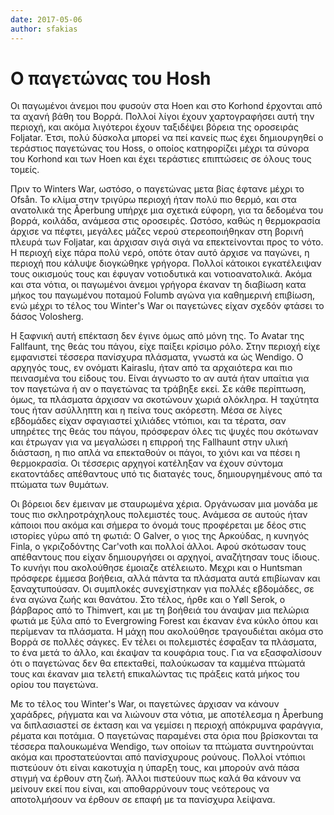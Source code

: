 ```yaml
---
date: 2017-05-06
author: sfakias
---
```

# Ο παγετώνας του Hosh

Οι παγωμένοι άνεμοι που φυσούν στα Hoen και στο Korhond έρχονται από τα αχανή
βάθη του Βορρά. Πολλοί λίγοι έχουν χαρτογραφήσει αυτή την περιοχή, και ακόμα
λιγότεροι έχουν ταξιδέψει βόρεια της οροσειράς Foljatar. Έτσι, πολύ δύσκολα
μπορεί να πεί κανείς πως έχει δημιουργηθεί ο τεράστιος παγετώνας του Hoss, ο
οποίος κατηφορίζει μέχρι τα σύνορα του Korhond και των Hoen και έχει τεράστιες
επιπτώσεις σε όλους τους τομείς.


Πριν το Winters War, ωστόσο, ο παγετώνας μετα βίας έφτανε μέχρι το Ofsån. Το
κλίμα στην τριγύρω περιοχή ήταν πολύ πιο θερμό, και στα ανατολικά της Åperbung
υπήρχε μια σχετικά εύφορη, για τα δεδομένα του βορρά, κοιλάδα, ανάμεσα στις
οροσειρές. Ωστόσο, καθώς η θερμοκρασία άρχισε να πέφτει, μεγάλες μάζες νερού
στερεοποιήθηκαν στη βορινή πλευρά των Foljatar, και άρχισαν σιγά σιγά να
επεκτείνονται προς το νότο. Η περιοχή είχε πάρα πολύ νερό, οπότε όταν αυτό
άρχισε να παγώνει, η περιοχή που κάλυψε διογκώθηκε γρήγορα. Πολλοί κάτοικοι
εγκατέλειψαν τους οικισμούς τους και έφυγαν νοτιοδυτικά και νοτιοανατολικά.
Ακόμα και στα νότια, οι παγωμένοι άνεμοι γρήγορα έκαναν τη διαβίωση κατα μήκος
του παγωμένου ποταμού Folumb αγώνα για καθημερινή επιβίωση, ενώ μέχρι το τέλος
του Winter's War οι παγετώνες είχαν σχεδόν φτάσει το δάσος Volosherg.



Η ξαφνική αυτή επέκταση δεν έγινε όμως από μόνη της. To Avatar της Fallfaunt,
της θεάς του πάγου, είχε παίξει κρίσιμο ρόλο. Στην περιοχή είχε εμφανιστεί
τέσσερα πανίσχυρα πλάσματα, γνωστά κα ώς Wendigo. Ο αρχηγός τους, εν ονόματι
Kairaslu, ήταν από τα αρχαιότερα και πιο πεινασμένα του είδους του. Είναι
άγνωστο το αν αυτά ήταν υπαίτια για τον παγετώνα ή αν ο παγετώνας τα τράβηξε
εκεί. Σε κάθε περίπτωση, όμως, τα πλάσματα άρχισαν να σκοτώνουν χωριά
ολόκληρα. Η ταχύτητα τους ήταν ασύλληπτη και η πείνα τους ακόρεστη. Μέσα σε
λίγες εβδομάδες είχαν σφαγιαστεί χιλιάδες ντόπιοι, και τα τέρατα, σαν υπηρέτες
της θεάς του πάγου, πρόσφεραν όλες τις ψυχές που σκότωναν και έτρωγαν για να
μεγαλώσει η επιρροή της Fallhaunt στην υλική διάσταση, η πιο απλά να
επεκταθούν οι πάγοι, το χιόνι και να πέσει η θερμοκρασία. Οι τέσσερις αρχηγοί
κατέληξαν να έχουν σύντομα εκατοντάδες απέθαντους υπό τις διαταγές τους,
δημιουργημένους από τα πτώματα των θυμάτων.



Οι βόρειοι δεν έμειναν με σταυρωμένα χέρια. Οργάνωσαν μια μονάδα με τους πιο
σκληροτράχηλους πολεμιστές τους. Ανάμεσα σε αυτούς ήταν κάποιοι που ακόμα και
σήμερα το όνομά τους προφέρεται με δέος στις ιστορίες γύρω από τη φωτιά: Ο
Galver, ο γιος της Αρκούδας, η κυνηγός Finla, ο γκριζοδόντης Car'voth και
πολλοί άλλοι. Αφού σκότωσαν τους απέθαντους που είχαν δημιουργήσει οι αρχηγοί,
αναζήτησαν τους ίδιους. Το κυνήγι που ακολούθησε έμοιαζε ατέλειωτο. Μεχρι και
ο Huntsman πρόσφερε έμμεσα βοήθεια, αλλά πάντα τα πλάσματα αυτά επιβίωναν και
ξαναχτυπούσαν. Οι συμπλοκές συνεχίστηκαν για πολλές εβδομάδες, σε ένα αγώνα
ζωής και θανάτου. Στο τέλος, ήρθε και ο Υøll Serok, ο βάρβαρος από το
Thimvert, και με τη βοήθειά του άναψαν μια πελώρια φωτιά με ξύλα από το
Evergrowing Forest και έκαναν ένα κύκλο όπου και περίμεναν τα πλάσματα. Η μάχη
που ακολούθησε τραγουδιέται ακόμα στο Βορρά σε πολλές σάγκες. Εν τέλει οι
πολεμιστές έσφαξαν τα πλάσματα, το ένα μετά το άλλο, και έκαψαν τα κουφάρια
τους. Για να εξασφαλίσουν ότι ο παγετώνας δεν θα επεκταθεί, παλούκωσαν τα
καμμένα πτώματά τους και έκαναν μια τελετή επικαλώντας τις πράξεις κατά μήκος
του ορίου του παγετώνα.



Με το τέλος του Winter's War, οι παγετώνες άρχισαν να κάνουν χαράδρες, ρήγματα
και να λιώνουν στα νότια, με αποτέλεσμα η Åperbung να διπλασιαστεί σε έκταση
και να γεμίσει η περιοχή απόκρυμνα φαράγγια, ρέματα και ποτάμια. Ο παγετώνας
παραμένει στα όρια που βρίσκονται τα τέσσερα παλουκωμένα Wendigo, των οποίων
τα πτώματα συντηρούνται ακόμα και προστατεύονται από πανίσχυρους ρούνους.
Πολλοί ντόπιοι πιστεύουν ότι είναι κακοτυχία η ύπαρξη τους, και μπορούν ανά
πάσα στιγμή να έρθουν στη ζωή. Άλλοι πιστεύουν πως καλά θα κάνουν να μείνουν
εκεί που είναι, και αποθαρρύνουν τους νεότερους να αποτολμήσουν να έρθουν σε
επαφή με τα πανίσχυρα λείψανα.

